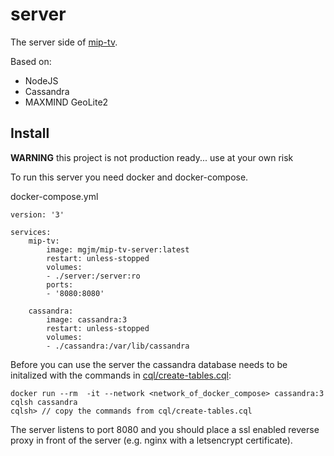 # server
The server side of [mip-tv](https://github.com/mip-tv).

Based on:
- NodeJS
- Cassandra
- MAXMIND GeoLite2


## Install
**WARNING** this project is not production ready... use at your own risk

To run this server you need docker and docker-compose.

docker-compose.yml
```
version: '3'

services:
    mip-tv:
        image: mgjm/mip-tv-server:latest
        restart: unless-stopped
        volumes:
        - ./server:/server:ro
		ports:
		- '8080:8080'

    cassandra:
        image: cassandra:3
        restart: unless-stopped
        volumes:
        - ./cassandra:/var/lib/cassandra
```

Before you can use the server the cassandra database needs to be initalized with the commands in [cql/create-tables.cql](cql/create-tables.cql):
```
docker run --rm  -it --network <network_of_docker_compose> cassandra:3 cqlsh cassandra
cqlsh> // copy the commands from cql/create-tables.cql
```

The server listens to port 8080 and you should place a ssl enabled reverse proxy in front of the server (e.g. nginx with a letsencrypt certificate).
